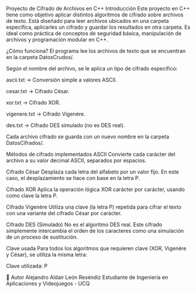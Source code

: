 Proyecto de Cifrado de Archivos en C++
 Introducción
Este proyecto en C++ tiene como objetivo aplicar distintos algoritmos de cifrado sobre archivos de texto. Está diseñado para leer archivos ubicados en una carpeta específica, aplicarles un cifrado y guardar los resultados en otra carpeta. Es ideal como práctica de conceptos de seguridad básica, manipulación de archivos y programación modular en C++.

 ¿Cómo funciona?
El programa lee los archivos de texto que se encuentran en la carpeta DatosCrudos/.

Según el nombre del archivo, se le aplica un tipo de cifrado específico:

ascii.txt → Conversión simple a valores ASCII.

cesar.txt → Cifrado César.

xor.txt → Cifrado XOR.

vigenere.txt → Cifrado Vigenère.

des.txt → Cifrado DES simulado (no es DES real).

Cada archivo cifrado se guarda con un nuevo nombre en la carpeta DatosCifrados/.

 Métodos de cifrado implementados
ASCII
Convierte cada carácter del archivo a su valor decimal ASCII, separados por espacios.

Cifrado César
Desplaza cada letra del alfabeto por un valor fijo. En este caso, el desplazamiento se hace con base en la letra P.

Cifrado XOR
Aplica la operación lógica XOR carácter por carácter, usando como clave la letra P.

Cifrado Vigenère
Utiliza una clave (la letra P) repetida para cifrar el texto con una variante del cifrado César por carácter.

Cifrado DES (Simulado)
No es el algoritmo DES real. Este cifrado simplemente intercambia el orden de los caracteres como una simulación de un proceso de sustitución.

 Clave usada
Para todos los algoritmos que requieren clave (XOR, Vigenère y César), se utiliza la misma letra:

Clave utilizada: P

👤 Autor
Alejandro Aldair León Reséndiz
Estudiante de Ingeniería en Aplicaciones y Videojuegos - UCQ

